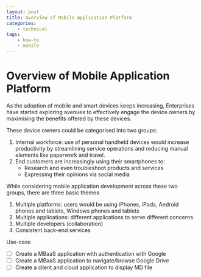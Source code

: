```yaml
---
layout: post
title: Overview of Mobile Application Platform
categories:
    - technical
tags:
    - how-to
    - mobile
---
```

# Overview of Mobile Application Platform
As the adoption of mobile and smart devices keeps increasing, Enterprises have started exploring avenues to effectively engage the device owners by maximising the benefits offered by these devices.  

These device owners could be categorised into two groups:
1. Internal workforce: use of personal handheld devices would increase productivity by streamlining service operations and reducing manual elements like paperwork and travel.
2. End customers are increasingly using their smartphones to:
    - Research and even troubleshoot products and services
    - Expressing their opinions via social media

While considering mobile application development across these two groups, there are three basic themes
1. Multiple platforms: users would be using iPhones, iPads, Android phones and tablets, Windows phones and tablets
2. Multiple applications: different applications to serve different concerns
3. Multiple developers (collaboration)
4. Consistent back-end services

Use-case
- [ ] Create a MBaaS application with authentication with Google
- [ ] Create a MBaaS application to navigate/browse Google Drive
- [ ] Create a client and cloud application to display MD file
